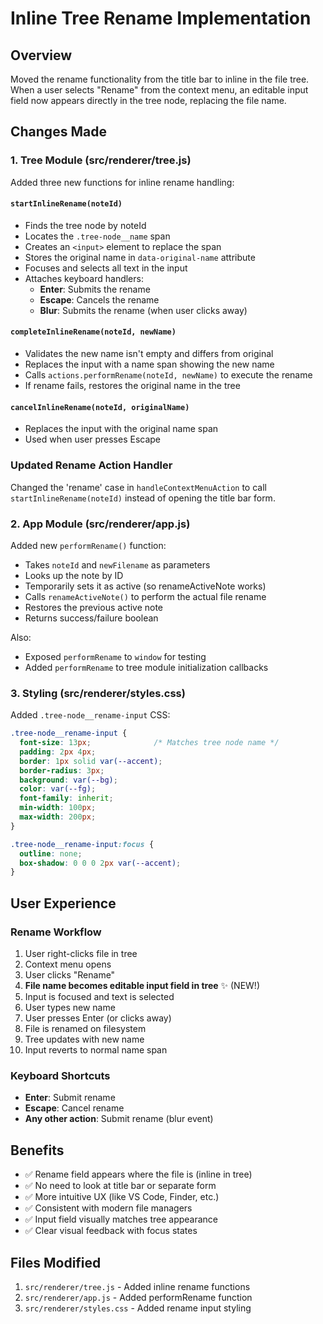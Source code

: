 # Inline Tree Rename Implementation

## Overview
Moved the rename functionality from the title bar to inline in the file tree. When a user selects "Rename" from the context menu, an editable input field now appears directly in the tree node, replacing the file name.

## Changes Made

### 1. Tree Module (src/renderer/tree.js)
Added three new functions for inline rename handling:

#### `startInlineRename(noteId)`
- Finds the tree node by noteId
- Locates the `.tree-node__name` span
- Creates an `<input>` element to replace the span
- Stores the original name in `data-original-name` attribute
- Focuses and selects all text in the input
- Attaches keyboard handlers:
  - **Enter**: Submits the rename
  - **Escape**: Cancels the rename
  - **Blur**: Submits the rename (when user clicks away)

#### `completeInlineRename(noteId, newName)`
- Validates the new name isn't empty and differs from original
- Replaces the input with a name span showing the new name
- Calls `actions.performRename(noteId, newName)` to execute the rename
- If rename fails, restores the original name in the tree

#### `cancelInlineRename(noteId, originalName)`
- Replaces the input with the original name span
- Used when user presses Escape

### Updated Rename Action Handler
Changed the 'rename' case in `handleContextMenuAction` to call `startInlineRename(noteId)` instead of opening the title bar form.

### 2. App Module (src/renderer/app.js)
Added new `performRename()` function:
- Takes `noteId` and `newFilename` as parameters
- Looks up the note by ID
- Temporarily sets it as active (so renameActiveNote works)
- Calls `renameActiveNote()` to perform the actual file rename
- Restores the previous active note
- Returns success/failure boolean

Also:
- Exposed `performRename` to `window` for testing
- Added `performRename` to tree module initialization callbacks

### 3. Styling (src/renderer/styles.css)
Added `.tree-node__rename-input` CSS:
```css
.tree-node__rename-input {
  font-size: 13px;              /* Matches tree node name */
  padding: 2px 4px;
  border: 1px solid var(--accent);
  border-radius: 3px;
  background: var(--bg);
  color: var(--fg);
  font-family: inherit;
  min-width: 100px;
  max-width: 200px;
}

.tree-node__rename-input:focus {
  outline: none;
  box-shadow: 0 0 0 2px var(--accent);
}
```

## User Experience

### Rename Workflow
1. User right-clicks file in tree
2. Context menu opens
3. User clicks "Rename"
4. **File name becomes editable input field in tree** ✨ (NEW!)
5. Input is focused and text is selected
6. User types new name
7. User presses Enter (or clicks away)
8. File is renamed on filesystem
9. Tree updates with new name
10. Input reverts to normal name span

### Keyboard Shortcuts
- **Enter**: Submit rename
- **Escape**: Cancel rename  
- **Any other action**: Submit rename (blur event)

## Benefits
- ✅ Rename field appears where the file is (inline in tree)
- ✅ No need to look at title bar or separate form
- ✅ More intuitive UX (like VS Code, Finder, etc.)
- ✅ Consistent with modern file managers
- ✅ Input field visually matches tree appearance
- ✅ Clear visual feedback with focus states

## Files Modified
1. `src/renderer/tree.js` - Added inline rename functions
2. `src/renderer/app.js` - Added performRename function
3. `src/renderer/styles.css` - Added rename input styling
